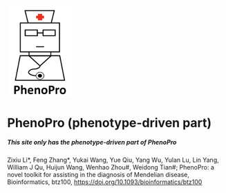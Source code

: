 <img src="https://github.com/jumphone/PhenoPro/blob/master/IMG/LOGO.png?raw=true" width="150">

# PhenoPro (phenotype-driven part)

##### This site only has the phenotype-driven part of PhenoPro

Zixiu Li*, Feng Zhang*, Yukai Wang, Yue Qiu, Yang Wu, Yulan Lu, Lin Yang, William J Qu, Huijun Wang, Wenhao Zhou#, Weidong Tian#; PhenoPro: a novel toolkit for assisting in the diagnosis of Mendelian disease, Bioinformatics, btz100, https://doi.org/10.1093/bioinformatics/btz100


